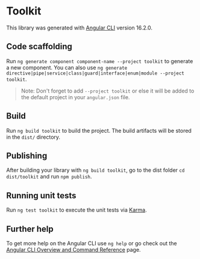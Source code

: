 # Toolkit

This library was generated with [Angular CLI](https://github.com/angular/angular-cli) version 16.2.0.

## Code scaffolding

Run `ng generate component component-name --project toolkit` to generate a new component. You can also use `ng generate directive|pipe|service|class|guard|interface|enum|module --project toolkit`.
> Note: Don't forget to add `--project toolkit` or else it will be added to the default project in your `angular.json` file. 

## Build

Run `ng build toolkit` to build the project. The build artifacts will be stored in the `dist/` directory.

## Publishing

After building your library with `ng build toolkit`, go to the dist folder `cd dist/toolkit` and run `npm publish`.

## Running unit tests

Run `ng test toolkit` to execute the unit tests via [Karma](https://karma-runner.github.io).

## Further help

To get more help on the Angular CLI use `ng help` or go check out the [Angular CLI Overview and Command Reference](https://angular.io/cli) page.
